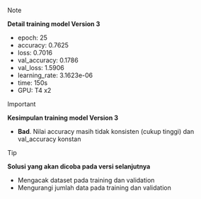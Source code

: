> [!NOTE]
> **Detail training model Version 3**
* epoch: 25
* accuracy: 0.7625
* loss: 0.7016 
* val_accuracy: 0.1786 
* val_loss: 1.5906 
* learning_rate: 3.1623e-06
* time: 150s
* GPU: T4 x2

> [!IMPORTANT]
> **Kesimpulan training model Version 3**
* **Bad**. Nilai accuracy masih tidak konsisten (cukup tinggi) dan val_accuracy konstan

> [!TIP]
> **Solusi yang akan dicoba pada versi selanjutnya**
* Mengacak dataset pada training dan validation
* Mengurangi jumlah data pada training dan validation
